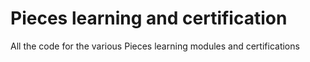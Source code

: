 # Pieces learning and certification

All the code for the various Pieces learning modules and certifications
